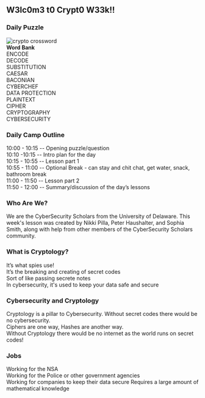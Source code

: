 ## W3lc0m3 t0 Crypt0 W33k!!

### Daily Puzzle
![crypto crossword](images/cryptocw1.png)  
**Word Bank**  
ENCODE  
DECODE  
SUBSTITUTION  
CAESAR  
BACONIAN  
CYBERCHEF  
DATA PROTECTION  
PLAINTEXT  
CIPHER  
CRYPTOGRAPHY  
CYBERSECURITY

### Daily Camp Outline
10:00 - 10:15 -- Opening puzzle/question  
10:10 -10:15 -- Intro plan for the day  
10:15 - 10:55 -- Lesson part 1  
10:55 - 11:00 -- Optional Break - can stay and chit chat, get water, snack, bathroom break  
11:00 - 11:50 -- Lesson part 2  
11:50 - 12:00 -- Summary/discussion of the day’s lessons

### Who Are We?
We are the CyberSecurity Scholars from the University of Delaware. 
This week's lesson was created by Nikki Pilla, Peter Haushalter, and Sophia Smith, 
along with help from other members of the CyberSecurity Scholars community.

### What is Cryptology?
It’s what spies use!  
It’s the breaking and creating of secret codes  
Sort of like passing secrete notes  
In cybersecurity, it's used to keep your data safe and secure

### Cybersecurity and Cryptology
Cryptology is a pillar to Cybersecurity. Without secret codes there would be no cybersecurity.  
Ciphers are one way, Hashes are another way.  
Without Cryptology there would be no internet as the world runs on secret codes!  

### Jobs 
Working for the NSA  
Working for the Police or other government agencies  
Working for companies to keep their data secure
Requires a large amount of mathematical knowledge 
